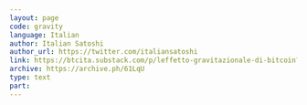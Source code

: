 ```yaml
---
layout: page
code: gravity
language: Italian
author: Italian Satoshi
author_url: https://twitter.com/italiansatoshi
link: https://btcita.substack.com/p/leffetto-gravitazionale-di-bitcoin?s=r
archive: https://archive.ph/61LqU
type: text
part: 
---
```

